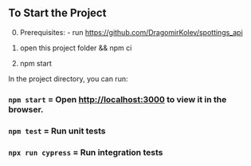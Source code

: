 ## To Start the Project
  0. Prerequisites:
    - run https://github.com/DragomirKolev/spottings_api

  1. open this project folder && npm ci
  2. npm start

In the project directory, you can run:

### `npm start` = Open [http://localhost:3000](http://localhost:3000) to view it in the browser.

### `npm test` = Run unit tests

### `npx run cypress` = Run integration tests
